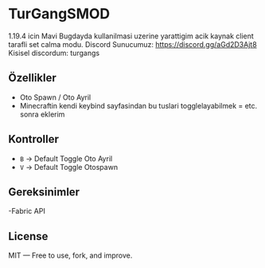 # TurGangSMOD


1.19.4 icin Mavi Bugdayda kullanilmasi uzerine yarattigim acik kaynak client tarafli set calma modu.
Discord Sunucumuz: https://discord.gg/aGd2D3Ajt8
Kisisel discordum: turgangs


## Özellikler
- Oto Spawn / Oto Ayril
- Minecraftin kendi keybind sayfasindan bu tuslari togglelayabilmek
= etc. sonra eklerim

## Kontroller
- `B` → Default Toggle Oto Ayril
- `V` → Default Toggle Otospawn

## Gereksinimler
-Fabric API

## License
MIT — Free to use, fork, and improve.
